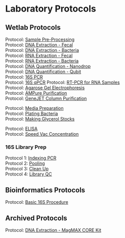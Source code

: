 # Laboratory Protocols

## Wetlab Protocols

Protocol: [Sample Pre-Processing](https://github.com/gandalab/Protocols/blob/main/wetlab-protocols/sample-processing.md)  
Protocol: [DNA Extraction - Fecal](https://github.com/gandalab/Protocols/blob/main/wetlab-protocols/dna-extraction-fecal.md)  
Protocol: [DNA Extraction - Bacteria](https://github.com/gandalab/Protocols/blob/main/wetlab-protocols/dna-extraction-bacteria.md)  
Protocol: [RNA Extraction - Fecal]()  
Protocol: [RNA Extraction - Bacteria]()  
Protocol: [DNA Quantification - Nanodrop](https://github.com/gandalab/Protocols/blob/main/wetlab-protocols/quantification-nanodrop.md)  
Protocol: [DNA Quantification - Qubit](https://github.com/gandalab/Protocols/blob/main/wetlab-protocols/quantification-qubit.md)  
Protocol: [16S PCR](https://github.com/gandalab/Protocols/blob/main/wetlab-protocols/16s-pcr.md)  
Protocol: [16S qPCR]() 
Protocol: [RT-PCR for RNA Samples]()  
Protocol: [Agarose Gel Electrophoresis](https://github.com/gandalab/Protocols/blob/main/wetlab-protocols/gel-electrophoresis.md)  
Protocol: [AMPure Purification](https://github.com/gandalab/Protocols/blob/main/wetlab-protocols/ampure-purification.md)  
Protocol: [GeneJET Column Purification](https://github.com/gandalab/Protocols/blob/main/wetlab-protocols/column-purification.md)  

Protocol: [Media Preparation](https://github.com/gandalab/Protocols/blob/main/wetlab-protocols/media-prep.md)  
Protocol: [Plating Bacteria](https://github.com/gandalab/Protocols/blob/main/wetlab-protocols/plating-bacteria.md)  
Protocol: [Making Glycerol Stocks](https://github.com/gandalab/Protocols/blob/main/wetlab-protocols/glycerol-stock.md)  

Protocol: [ELISA](https://github.com/gandalab/Protocols/blob/main/wetlab-protocols/elisa-dublin.md)  
Protocol: [Speed Vac Concentration](https://github.com/gandalab/Protocols/blob/main/wetlab-protocols/speed-vac.md)

### 16S Library Prep
Protocol 1: [Indexing PCR](https://github.com/gandalab/Protocols/blob/main/16s-library-prep/indexing-pcr.md)  
Protocol 2: [Pooling](https://github.com/gandalab/Protocols/blob/main/16s-library-prep/pooling.md)  
Protocol 3: [Clean Up](https://github.com/gandalab/Protocols/blob/main/16s-library-prep/cleanup.md)  
Protocol 4: [Library QC](https://github.com/gandalab/Protocols/blob/main/16s-library-prep/library-qc.md)  

## Bioinformatics Protocols
Protocol: [Basic 16S Procedure](https://github.com/gandalab/Protocols/blob/main/bioinformatics/basic-16s.md)

## Archived Protocols
Protocol: [DNA Extraction - MagMAX CORE Kit](https://github.com/gandalab/Protocols/blob/main/archived-protocols/core-extraction.md)
